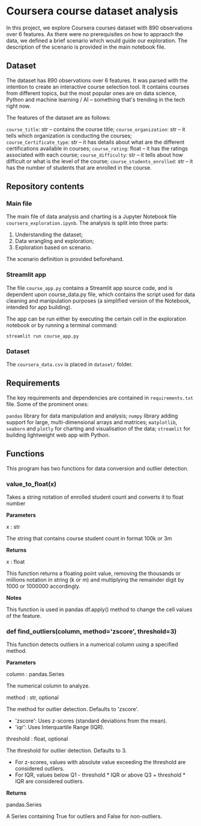 # Coursera course dataset analysis

In this project, we explore Coursera courses dataset with 890 observations over 6 features. As there were no prerequisites on how to appraoch the data, we defined a brief scenario which would guide our exploration. The description of the scenario is provided in the main notebook file.

## Dataset

The dataset has 890 observations over 6 features. It was parsed with the intention to create an interactive course selection tool. It contains courses from different topics, but the most popular ones are on data science, Python and machine learning / AI – something that's trending in the tech right now.

The features of the dataset are as follows:

`course_title`: str – contains the course title;
`course_organization`: str – it tells which organization is conducting the courses;
`course_Certificate_type`: str – it has details about what are the different certifications available in courses;
`course_rating`: float – it has the ratings associated with each course;
`course_difficulty`: str – it tells about how difficult or what is the level of the course;
`course_students_enrolled`: str – it has the number of students that are enrolled in the course.

## Repository contents

### Main file

The main file of data analysis and charting is a Jupyter Notebook file `coursera_exploration.ipynb`. The analysis is split into three parts: 

1. Understanding the dataset;
2. Data wrangling and exploration;
3. Exploration based on scenario.

The scenario definition is provided beforehand. 

### Streamlit app

The file `course_app.py` contains a Streamlit app source code, and is dependent upon course_data.py file, which contains the script used for data cleaning and manipulation purposes (a simplified version of the Notebook, intended for app building).

The app can be run either by executing the certain cell in the exploration notebook or by running a terminal command:

```
streamlit run course_app.py
```

### Dataset

The `coursera_data.csv` is placed in `dataset/` folder.

## Requirements

The key requirements and dependencies are contained in `requirements.txt` file. Some of the prominent ones:

`pandas` library for data manipulation and analysis;
`numpy` library adding support for large, multi-dimensional arrays and matrices;
`matplotlib`, `seaborn` and `plotly` for charting and visualisation of the data;
`streamlit` for building lightweight web app with Python.

## Functions

This program has two functions for data conversion and outlier detection.

### value_to_float(x)

Takes a string notation of enrolled student count and converts it to float number

__Parameters__

x : str

The string that contains course student count in format 100k or 3m

__Returns__

x : float

This function returns a floating point value, removing the thousands
or millions notation in string (k or m) and multiplying the remainder
digit by 1000 or 1000000 accordingly.

__Notes__

This function is used in pandas df.apply() method to change the cell values
of the feature.


### def find_outliers(column, method='zscore', threshold=3)

This function detects outliers in a numerical column using a specified method.

__Parameters__

column : pandas.Series

The numerical column to analyze.

method : str, optional 

The method for outlier detection. Defaults to 'zscore'.
- 'zscore': Uses z-scores (standard deviations from the mean).
- 'iqr': Uses Interquartile Range (IQR).

threshold : float, optional

The threshold for outlier detection. Defaults to 3.
- For z-scores, values with absolute value exceeding the threshold are considered outliers.
- For IQR, values below Q1 - threshold * IQR or above Q3 + threshold * IQR are considered outliers.

__Returns__

pandas.Series

A Series containing True for outliers and False for non-outliers.    
